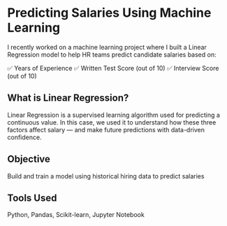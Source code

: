 
# Predicting Salaries Using Machine Learning

I recently worked on a machine learning project where I built a Linear Regression model to help HR teams predict candidate salaries based on:

✅ Years of Experience
✅ Written Test Score (out of 10)
✅ Interview Score (out of 10)

 ## What is Linear Regression?
Linear Regression is a supervised learning algorithm used for predicting a continuous value. In this case, we used it to understand how these three factors affect salary — and make future predictions with data-driven confidence.

 ## Objective
Build and train a model using historical hiring data to predict salaries

## Tools Used
Python, Pandas, Scikit-learn, Jupyter Notebook
